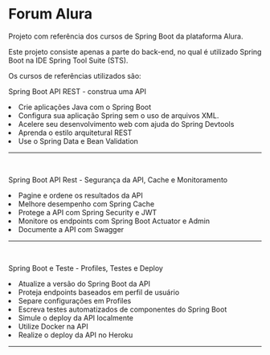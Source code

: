 # Forum Alura 

Projeto com referência dos cursos de Spring Boot da plataforma Alura.

Este projeto consiste apenas a parte do back-end, no qual é utilizado Spring Boot na IDE Spring Tool Suite (STS).

Os cursos de referências utilizados são: 

Spring Boot API REST - construa uma API 
  <li>Crie aplicações Java com o Spring Boot</li>
  <li>Configura sua aplicação Spring sem o uso de arquivos XML.</li>
  <li>Acelere seu desenvolvimento web com ajuda do Spring Devtools</li>
  <li>Aprenda o estilo arquitetural REST</li>
  <li>Use o Spring Data e Bean Validation</li>
  
  <hr>
  <br />
  
Spring Boot API Rest - Segurança da API, Cache e Monitoramento
  <li>Pagine e ordene os resultados da API</li>
  <li>Melhore desempenho com Spring Cache</li>
  <li>Protege a API com Spring Security e JWT</li>
  <li>Monitore os endpoints com Spring Boot Actuator e Admin</li>
  <li>Documente a API com Swagger</li>
  
  <hr>
  <br />
  
Spring Boot e Teste - Profiles, Testes e Deploy
  <li>Atualize a versão do Spring Boot da API</li>
  <li>Proteja endpoints baseados em perfil de usuário</li>
  <li>Separe configurações em Profiles</li>
  <li>Escreva testes automatizados de componentes do Spring Boot</li>
  <li>Simule o deploy da API localmente</li>
  <li>Utilize Docker na API</li>
  <li>Realize o deploy da API no Heroku</li>

  <hr>
  <br />
  

